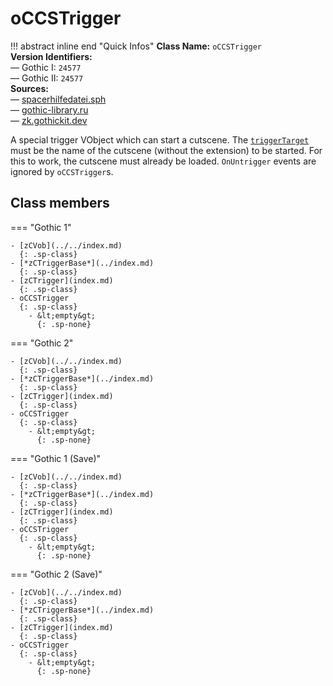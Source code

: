 # oCCSTrigger

!!! abstract inline end "Quick Infos"
    **Class Name:** `oCCSTrigger`<br/>
    **Version Identifiers:**<br />
    — Gothic I: `24577`<br/>
    — Gothic II: `24577`<br/>
    **Sources:**<br/>
    — [spacerhilfedatei.sph](https://wiki.worldofgothic.de/doku.php?id=spacer:hilfedatei)<br/>
    — [gothic-library.ru](http://www.gothic-library.ru/publ/class_occstrigger/1-1-0-530)<br/>
    — [zk.gothickit.dev](https://zk.gothickit.dev/engine/objects/oCCSTrigger/)

A special trigger VObject which can start a cutscene. The [`triggerTarget`](../index.md#triggertarget) must be the
name of the cutscene (without the extension) to be started. For this to work, the cutscene must already be loaded.
`OnUntrigger` events are ignored by `oCCSTrigger`s.

## Class members

=== "Gothic 1"

    - [zCVob](../../index.md)
      {: .sp-class}
    - [*zCTriggerBase*](../index.md)
      {: .sp-class}
    - [zCTrigger](index.md)
      {: .sp-class}
    - oCCSTrigger
      {: .sp-class}
        - &lt;empty&gt;
          {: .sp-none}

=== "Gothic 2"

    - [zCVob](../../index.md)
      {: .sp-class}
    - [*zCTriggerBase*](../index.md)
      {: .sp-class}
    - [zCTrigger](index.md)
      {: .sp-class}
    - oCCSTrigger
      {: .sp-class}
        - &lt;empty&gt;
          {: .sp-none}

=== "Gothic 1 (Save)"

    - [zCVob](../../index.md)
      {: .sp-class}
    - [*zCTriggerBase*](../index.md)
      {: .sp-class}
    - [zCTrigger](index.md)
      {: .sp-class}
    - oCCSTrigger
      {: .sp-class}
        - &lt;empty&gt;
          {: .sp-none}

=== "Gothic 2 (Save)"

    - [zCVob](../../index.md)
      {: .sp-class}
    - [*zCTriggerBase*](../index.md)
      {: .sp-class}
    - [zCTrigger](index.md)
      {: .sp-class}
    - oCCSTrigger
      {: .sp-class}
        - &lt;empty&gt;
          {: .sp-none}
